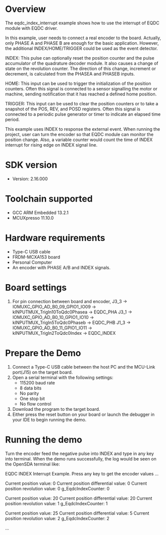 Overview
========

The eqdc_index_interrupt example shows how to use the interrupt of EQDC module with EQDC driver.

In this example, user needs to connect a real encoder to the board. Actually, only PHASE A and PHASE B are enough for the basic application. However, the additional INDEX/HOME/TRIGGER could be used as the event detector. 

INDEX: This pulse can optionally reset the position counter and the pulse accumulator of the quadrature decoder module. It also causes a change of state on the revolution counter. The direction of this change, increment or decrement, is calculated from the PHASEA and PHASEB inputs.

HOME: This input can be used to trigger the initialization of the position counters. Often this signal is connected to a sensor signalling the motor or machine, sending notification that it has reached a defined home position.

TRIGGER: This input can be used to clear the position counters or to take a snapshot of the POS, REV, and POSD registers. Often this signal is connected to a periodic pulse generator or timer to indicate an elapsed time period.

This example uses INDEX to response the external event. When running the project, user can turn the encoder so that EQDC module can monitor the position change. Also, a variable counter would count the time of INDEX interrupt for rising edge on INDEX signal line.


SDK version
===========
- Version: 2.16.000

Toolchain supported
===================
- GCC ARM Embedded  13.2.1
- MCUXpresso  11.10.0

Hardware requirements
=====================
- Type-C USB cable
- FRDM-MCXA153 board
- Personal Computer
- An encoder with PHASE A/B and INDEX signals.

Board settings
==============
1. For pin connection between board and encoder,
      J3_3 -> IOMUXC_GPIO_AD_B0_09_GPIO1_IO09 -> kINPUTMUX_TrigIn10ToQdc0Phasea -> EQDC_PHA
      J3_1 -> IOMUXC_GPIO_AD_B0_10_GPIO1_IO10 -> kINPUTMUX_TrigIn5ToQdc0Phaseb -> EQDC_PHB
      J1_3 -> IOMUXC_GPIO_AD_B0_11_GPIO1_IO11 -> kINPUTMUX_TrigIn2ToQdc0Index -> EQDC_INDEX


Prepare the Demo
================
1.  Connect a Type-C USB cable between the host PC and the MCU-Link port(J15) on the target board.
2.  Open a serial terminal with the following settings:
    - 115200 baud rate
    - 8 data bits
    - No parity
    - One stop bit
    - No flow control
3.  Download the program to the target board.
4.  Either press the reset button on your board or launch the debugger in your IDE to begin running the demo.

Running the demo
================
Turn the encoder feed the negative pulse into INDEX and type in any key into terminal.
When the demo runs successfully, the log would be seen on the OpenSDA terminal like:

EQDC INDEX Interrupt Example.
Press any key to get the encoder values ...

Current position value: 0
Current position differential value: 0
Current position revolution value: 0
g_EqdcIndexCounter: 0

Current position value: 20
Current position differential value: 20
Current position revolution value: 1
g_EqdcIndexCounter: 1

Current position value: 25
Current position differential value: 5
Current position revolution value: 2
g_EqdcIndexCounter: 2

...
